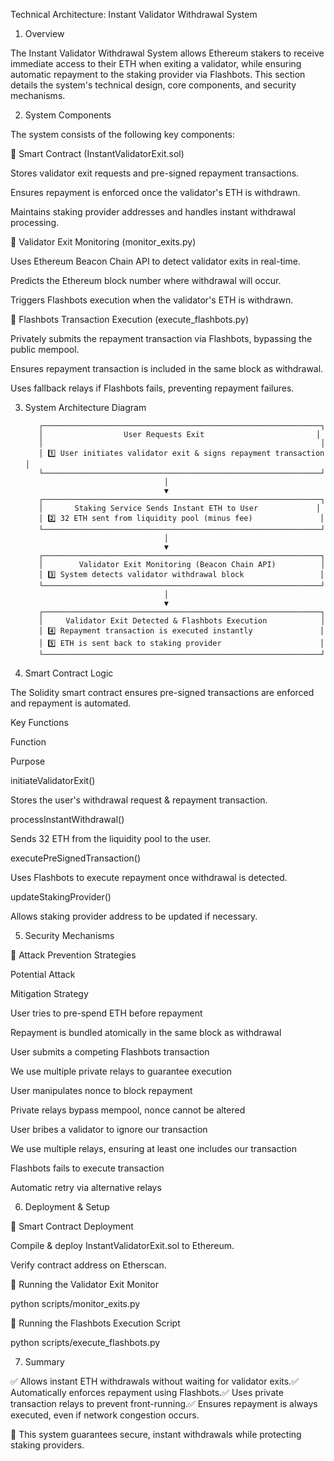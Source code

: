Technical Architecture: Instant Validator Withdrawal System

1. Overview

The Instant Validator Withdrawal System allows Ethereum stakers to receive immediate access to their ETH when exiting a validator, while ensuring automatic repayment to the staking provider via Flashbots. This section details the system's technical design, core components, and security mechanisms.

2. System Components

The system consists of the following key components:

🔹 Smart Contract (InstantValidatorExit.sol)

Stores validator exit requests and pre-signed repayment transactions.

Ensures repayment is enforced once the validator's ETH is withdrawn.

Maintains staking provider addresses and handles instant withdrawal processing.

🔹 Validator Exit Monitoring (monitor_exits.py)

Uses Ethereum Beacon Chain API to detect validator exits in real-time.

Predicts the Ethereum block number where withdrawal will occur.

Triggers Flashbots execution when the validator's ETH is withdrawn.

🔹 Flashbots Transaction Execution (execute_flashbots.py)

Privately submits the repayment transaction via Flashbots, bypassing the public mempool.

Ensures repayment transaction is included in the same block as withdrawal.

Uses fallback relays if Flashbots fails, preventing repayment failures.

3. System Architecture Diagram

          ┌──────────────────────────────────────────────────────────────┐
          │                  User Requests Exit                         │
          │                                                              │
          │ 1️⃣ User initiates validator exit & signs repayment transaction │
          └──────────────────────────────────────────────────────────────┘
                                      │
                                      ▼
          ┌──────────────────────────────────────────────────────────────┐
          │       Staking Service Sends Instant ETH to User             │
          │ 2️⃣ 32 ETH sent from liquidity pool (minus fee)               │
          └──────────────────────────────────────────────────────────────┘
                                      │
                                      ▼
          ┌──────────────────────────────────────────────────────────────┐
          │        Validator Exit Monitoring (Beacon Chain API)          │
          │ 3️⃣ System detects validator withdrawal block                 │
          └──────────────────────────────────────────────────────────────┘
                                      │
                                      ▼
          ┌──────────────────────────────────────────────────────────────┐
          │     Validator Exit Detected & Flashbots Execution            │
          │ 4️⃣ Repayment transaction is executed instantly               │
          │ 5️⃣ ETH is sent back to staking provider                      │
          └──────────────────────────────────────────────────────────────┘

4. Smart Contract Logic

The Solidity smart contract ensures pre-signed transactions are enforced and repayment is automated.

Key Functions

Function

Purpose

initiateValidatorExit()

Stores the user's withdrawal request & repayment transaction.

processInstantWithdrawal()

Sends 32 ETH from the liquidity pool to the user.

executePreSignedTransaction()

Uses Flashbots to execute repayment once withdrawal is detected.

updateStakingProvider()

Allows staking provider address to be updated if necessary.

5. Security Mechanisms

🚀 Attack Prevention Strategies

Potential Attack

Mitigation Strategy

User tries to pre-spend ETH before repayment

Repayment is bundled atomically in the same block as withdrawal

User submits a competing Flashbots transaction

We use multiple private relays to guarantee execution

User manipulates nonce to block repayment

Private relays bypass mempool, nonce cannot be altered

User bribes a validator to ignore our transaction

We use multiple relays, ensuring at least one includes our transaction

Flashbots fails to execute transaction

Automatic retry via alternative relays

6. Deployment & Setup

📌 Smart Contract Deployment

Compile & deploy InstantValidatorExit.sol to Ethereum.

Verify contract address on Etherscan.

📌 Running the Validator Exit Monitor

python scripts/monitor_exits.py

📌 Running the Flashbots Execution Script

python scripts/execute_flashbots.py

7. Summary

✅ Allows instant ETH withdrawals without waiting for validator exits.✅ Automatically enforces repayment using Flashbots.✅ Uses private transaction relays to prevent front-running.✅ Ensures repayment is always executed, even if network congestion occurs.

🚀 This system guarantees secure, instant withdrawals while protecting staking providers.

